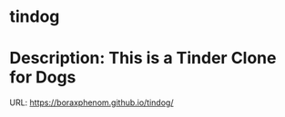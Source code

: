 # tindog

# Description: This is a Tinder Clone for Dogs

URL: https://boraxphenom.github.io/tindog/
